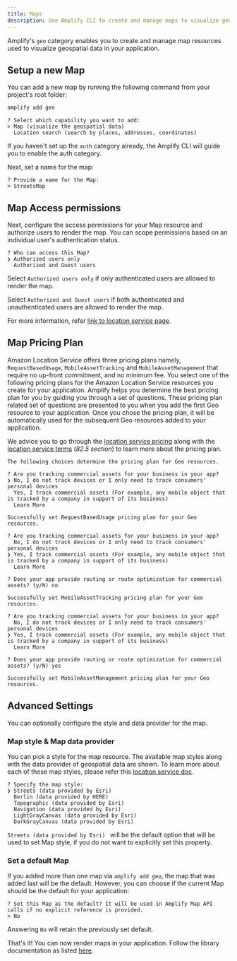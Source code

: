 ```yaml
---
title: Maps
description: Use Amplify CLI to create and manage maps to visualize geospatial data in your app.
---
```


Amplify's `geo` category enables you to create and manage map resources used to visualize geospatial data in your application.

## Setup a new Map

You can add a new map by running the following command from your project's root folder:

```bash
amplify add geo
```
```console
? Select which capability you want to add:
> Map (visualize the geospatial data)
  Location search (search by places, addresses, coordinates)
```
If you haven't set up the `auth` category already, the Amplify CLI will guide you to enable the auth category.

Next, set a name for the map: 

```console
? Provide a name for the Map:
> StreetsMap
```

## Map Access permissions

Next, configure the access permissions for your Map resource and authorize users to render the map.
You can scope permissions based on an individual user's authentication status.

```console
? Who can access this Map?
❯ Authorized users only
  Authorized and Guest users
```

Select `Authorized users only` if only authenticated users are allowed to render the map.

Select `Authorized and Guest users` if both authenticated and unauthenticated users are allowed to render the map.

For more information, refer [link to location service page](https://docs.aws.amazon.com/location/latest/developerguide/security_iam_id-based-policy-examples.html#security_iam_id-based-policy-examples-get-map-tiles).

## Map Pricing Plan
Amazon Location Service offers three pricing plans namely, `RequestBasedUsage`, `MobileAssetTracking` and `MobileAssetManagement` that require no up-front commitment, and no minimum fee.
You select one of the following pricing plans for the Amazon Location Service resources you create for your application.
Amplify helps you determine the best pricing plan for you by guiding you through a set of questions.
These pricing plan related set of questions are presented to you when you add the first Geo resource to your application. 
Once you chose the pricing plan, it will be automatically used for the subsequent Geo resources added to your application.

We advice you to go through the [location service pricing](https://aws.amazon.com/location/pricing/) along with the [location service terms](https://aws.amazon.com/service-terms/) (_82.5 section_) to learn more about the pricing plan.

```console
The following choices determine the pricing plan for Geo resources.

? Are you tracking commercial assets for your business in your app?
❯ No, I do not track devices or I only need to track consumers' personal devices 
  Yes, I track commercial assets (For example, any mobile object that is tracked by a company in support of its business)
  Learn More

Successfully set RequestBasedUsage pricing plan for your Geo resources.
```

```console
? Are you tracking commercial assets for your business in your app?
  No, I do not track devices or I only need to track consumers' personal devices 
❯ Yes, I track commercial assets (For example, any mobile object that is tracked by a company in support of its business)
  Learn More

? Does your app provide routing or route optimization for commercial assets? (y/N) no

Successfully set MobileAssetTracking pricing plan for your Geo resources.
```

```console
? Are you tracking commercial assets for your business in your app?
  No, I do not track devices or I only need to track consumers' personal devices 
❯ Yes, I track commercial assets (For example, any mobile object that is tracked by a company in support of its business)
  Learn More

? Does your app provide routing or route optimization for commercial assets? (y/N) yes

Successfully set MobileAssetManagement pricing plan for your Geo resources.
```

## Advanced Settings
You can optionally configure the style and data provider for the map.

### Map style & Map data provider
You can pick a style for the map resource. The available map styles along with the data provider of geospatial data are shown. To learn more about each of these map styles, please refer this [location service doc](https://docs.aws.amazon.com/location-maps/latest/APIReference/API_MapConfiguration.html).

```console
? Specify the map style:
❯ Streets (data provided by Esri) 
  Berlin (data provided by HERE) 
  Topographic (data provided by Esri) 
  Navigation (data provided by Esri) 
  LightGrayCanvas (data provided by Esri) 
  DarkGrayCanvas (data provided by Esri)
```

`Streets (data provided by Esri) ` will be the default option that will be used to set Map style, if you do not want to explicitly set this property. 

### Set a default Map
If you added more than one map via `amplify add geo`, the map that was added last will be the default. 
However, you can choose if the current Map should be the default for your application:

```console
? Set this Map as the default? It will be used in Amplify Map API calls if no explicit reference is provided.
> No
```
Answering `No` will retain the previously set default.

That's it! You can now render maps in your application. Follow the library documentation as listed [here](~/lib/geo/maps.md).
